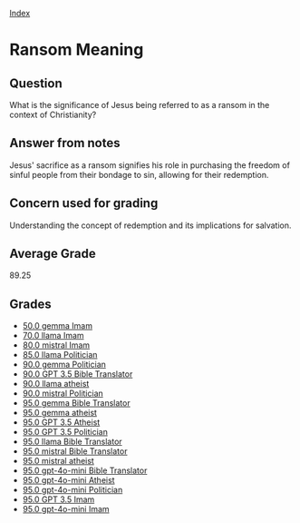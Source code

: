 
[Index](../index.md)
# Ransom Meaning
## Question
What is the significance of Jesus being referred to as a ransom in the context of Christianity?

## Answer from notes
Jesus' sacrifice as a ransom signifies his role in purchasing the freedom of sinful people from their bondage to sin, allowing for their redemption.

## Concern used for grading
Understanding the concept of redemption and its implications for salvation.

## Average Grade
89.25

## Grades
 * [50.0 gemma Imam](../answers/gemma_Imam/Ransom_Meaning.md)
 * [70.0 llama Imam](../answers/llama_Imam/Ransom_Meaning.md)
 * [80.0 mistral Imam](../answers/mistral_Imam/Ransom_Meaning.md)
 * [85.0 llama Politician](../answers/llama_Politician/Ransom_Meaning.md)
 * [90.0 gemma Politician](../answers/gemma_Politician/Ransom_Meaning.md)
 * [90.0 GPT 3.5 Bible Translator](../answers/GPT_3.5_Bible_Translator/Ransom_Meaning.md)
 * [90.0 llama atheist](../answers/llama_atheist/Ransom_Meaning.md)
 * [90.0 mistral Politician](../answers/mistral_Politician/Ransom_Meaning.md)
 * [95.0 gemma Bible Translator](../answers/gemma_Bible_Translator/Ransom_Meaning.md)
 * [95.0 gemma atheist](../answers/gemma_atheist/Ransom_Meaning.md)
 * [95.0 GPT 3.5 Atheist](../answers/GPT_3.5_Atheist/Ransom_Meaning.md)
 * [95.0 GPT 3.5 Politician](../answers/GPT_3.5_Politician/Ransom_Meaning.md)
 * [95.0 llama Bible Translator](../answers/llama_Bible_Translator/Ransom_Meaning.md)
 * [95.0 mistral Bible Translator](../answers/mistral_Bible_Translator/Ransom_Meaning.md)
 * [95.0 mistral atheist](../answers/mistral_atheist/Ransom_Meaning.md)
 * [95.0 gpt-4o-mini Bible Translator](../answers/gpt-4o-mini_Bible_Translator/Ransom_Meaning.md)
 * [95.0 gpt-4o-mini Atheist](../answers/gpt-4o-mini_Atheist/Ransom_Meaning.md)
 * [95.0 gpt-4o-mini Politician](../answers/gpt-4o-mini_Politician/Ransom_Meaning.md)
 * [95.0 GPT 3.5 Imam](../answers/GPT_3.5_Imam/Ransom_Meaning.md)
 * [95.0 gpt-4o-mini Imam](../answers/gpt-4o-mini_Imam/Ransom_Meaning.md)
